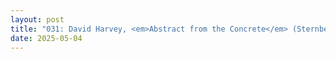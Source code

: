 ```yaml
---
layout: post
title: "031: David Harvey, <em>Abstract from the Concrete</em> (Sternberg Press, 2016)"
date: 2025-05-04
---
```

